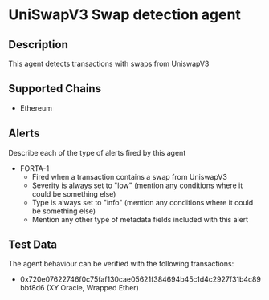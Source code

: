 # UniSwapV3 Swap detection agent

## Description

This agent detects transactions with swaps from UniswapV3

## Supported Chains

- Ethereum

## Alerts

Describe each of the type of alerts fired by this agent

- FORTA-1
  - Fired when a transaction contains a swap from UniswapV3
  - Severity is always set to "low" (mention any conditions where it could be something else)
  - Type is always set to "info" (mention any conditions where it could be something else)
  - Mention any other type of metadata fields included with this alert

## Test Data

The agent behaviour can be verified with the following transactions:

- 0x720e07622746f0c75faf130cae05621f384694b45c1d4c2927f31b4c89bbf8d6 (XY Oracle, Wrapped Ether)
